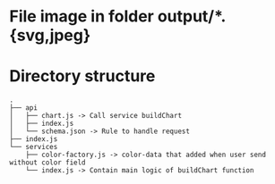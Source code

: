 # File image in folder output/\*.{svg,jpeg}

# Directory structure

```
.
├── api
│   ├── chart.js -> Call service buildChart
│   ├── index.js
│   └── schema.json -> Rule to handle request
├── index.js
└── services
    ├── color-factory.js -> color-data that added when user send without color field 
    └── index.js -> Contain main logic of buildChart function
```